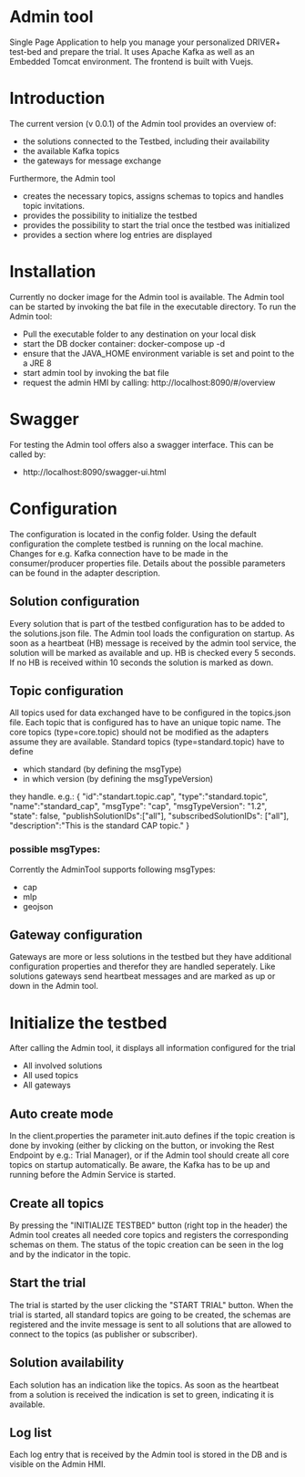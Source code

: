 # Admin tool
Single Page Application to help you manage your personalized DRIVER+ test-bed and prepare the trial. It uses Apache Kafka as well as an Embedded Tomcat environment. The frontend is built with Vuejs.

# Introduction
The current version (v 0.0.1) of the Admin tool provides an overview of:
* the solutions connected to the Testbed, including their availability
* the available Kafka topics
* the gateways for message exchange

Furthermore, the Admin tool 
* creates the necessary topics, assigns schemas to topics and handles topic invitations.
* provides the possibility to initialize the testbed
* provides the possibility to start the trial once the testbed was initialized
* provides a section where log entries are displayed

# Installation
Currently no docker image for the Admin tool is available. The Admin tool can be started by invoking the bat file in the executable directory.
To run the Admin tool:
* Pull the executable folder to any destination on your local disk
* start the DB docker container: docker-compose up -d
* ensure that the JAVA_HOME environment variable is set and point to the a JRE 8
* start admin tool by invoking the bat file
* request the admin HMI by calling: http://localhost:8090/#/overview

# Swagger
For testing the Admin tool offers also a swagger interface.
This can be called by:
* http://localhost:8090/swagger-ui.html

# Configuration
The configuration is located in the config folder. Using the default configuration the complete testbed is running on the local machine. Changes for e.g. Kafka connection have to be made in the consumer/producer properties file. Details about the possible
parameters can be found in the adapter description.

## Solution configuration
Every solution that is part of the testbed configuration has to be added to the solutions.json file. The Admin tool loads the
configuration on startup. As soon as a heartbeat (HB) message is received by the admin tool service, the solution will be marked as
available and up. HB is checked every 5 seconds. If no HB is received within 10 seconds the solution is marked as down.

## Topic configuration
All topics used for data exchanged have to be configured in the topics.json file. Each topic that is configured has to have an
unique topic name. The core topics (type=core.topic) should not be modified as the adapters assume they are available. Standard topics
(type=standard.topic) have to define
* which standard (by defining the msgType) 
* in which version (by defining the msgTypeVersion)

they handle. e.g.: 
{
	"id":"standart.topic.cap",
	"type":"standard.topic",
 	"name":"standard_cap",
 	"msgType": "cap",
 	"msgTypeVersion": "1.2",
 	"state": false,
 	"publishSolutionIDs":["all"],
 	"subscribedSolutionIDs": ["all"],
 	"description":"This is the standard CAP topic."
}

### possible msgTypes:
Corrently the AdminTool supports following msgTypes:
* cap
* mlp
* geojson

## Gateway configuration
Gateways are more or less solutions in the testbed but they have additional configuration properties and therefor they are handled seperately. Like solutions gateways send heartbeat messages and are marked as up or down in the Admin tool.

# Initialize the testbed
After calling the Admin tool, it displays all information configured for the trial
* All involved solutions
* All used topics
* All gateways

## Auto create mode
In the client.properties the parameter init.auto defines if the topic creation is done by invoking (either by clicking on the button, or invoking the Rest Endpoint by e.g.: Trial Manager), or if the Admin tool should create all core topics on startup automatically. Be aware, the Kafka has to be up and running before the Admin Service is started. 


## Create all topics
By pressing the "INITIALIZE TESTBED" button (right top in the header) the Admin tool creates all needed core topics and registers the corresponding schemas on them. The status of the topic creation can be seen in the log and by the indicator in the topic.

## Start the trial
The trial is started by the user clicking the "START TRIAL" button. When the trial is started, all standard topics are going to be created, the schemas are registered and the invite message is sent to all solutions that are allowed to connect to the topics (as publisher or subscriber).

## Solution availability
Each solution has an indication like the topics. As soon as the heartbeat from a solution is received the indication is set to green, indicating it is available.

## Log list
Each log entry that is received by the Admin tool is stored in the DB and is visible on the Admin HMI.



